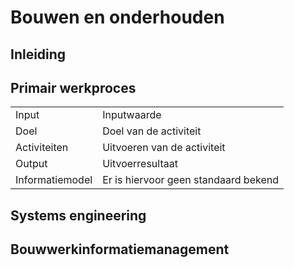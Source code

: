 # Bouwen en onderhouden


## Inleiding

## Primair werkproces

|    |    |
|-------|-------------|
| Input | Inputwaarde |
| Doel  | Doel van de activiteit |
| Activiteiten | Uitvoeren van de activiteit |
| Output | Uitvoerresultaat |
| Informatiemodel  |  Er is hiervoor geen standaard bekend  |


## Systems engineering


## Bouwwerkinformatiemanagement
